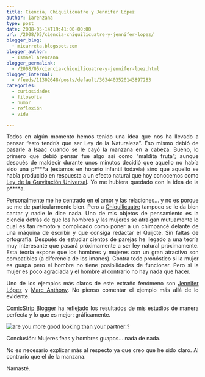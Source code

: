 ```yaml
---
title: Ciencia, Chiquilicuatre y Jennifer López
author: iarenzana
type: post
date: 2008-05-14T19:41:00+00:00
url: /2008/05/ciencia-chiquilicuatre-y-jennifer-lopez/
blogger_blog:
  - micarreta.blogspot.com
blogger_author:
  - Ismael Arenzana
blogger_permalink:
  - /2008/05/ciencia-chiquilicuatre-y-jennifer-lpez.html
blogger_internal:
  - /feeds/11302648/posts/default/3634403520143897283
categories:
  - curiosidades
  - filosofía
  - humor
  - reflexión
  - vida

---
```

<p style="text-align: justify;">
  Todos en algún momento hemos tenido una idea que nos ha llevado a pensar &#8220;esto tendría que ser Ley de la Naturaleza&#8221;. Eso mismo debió de pasarle a Isaac cuando se le cayó la manzana en a cabeza. Bueno, lo primero que debió pensar fue algo así como &#8220;maldita fruta&#8221;; aunque después de maldecir durante unos minutos decidió que aquello no había sido una p****a (estamos en horario infantil todavía) sino que aquello se había producido en respuesta a un efecto natural que hoy conocemos como <a href="http://es.wikipedia.org/wiki/Ley_de_la_gravitaci%C3%B3n_universal">Ley de la Gravitación Universal</a>. Yo me hubiera quedado con la idea de la p****a.
</p>

<p style="text-align: justify;">
  Personalmente me he centrado en el amor y las relaciones&#8230; y no es porque se me de particularmente bien. Pero a <a href="http://chikilicuatre.tumblr.com/">Chiquilicuatre</a> tampoco se le da bien cantar y nadie le dice nada. Uno de mis objetos de pensamiento es la ciencia detrás de que los hombres y las mujeres se atraigan mutuamente lo cual es tan remoto y complicado como poner a un chimpancé delante de una máquina de escribir y que consiga redactar el Quijote. Sin faltas de ortografía. Después de estudiar cientos de parejas he llegado a una teoría muy interesante que pasará próximamente a ser ley natural próximamente. Esta teoría expone que los hombres y mujeres con un gran atractivo son compatibles (a diferencia de los imanes). Contra todo pronóstico si la mujer es guapa pero el hombre no tiene posibilidades de funcionar. Pero si la mujer es poco agraciada y el hombre al contrario no hay nada que hacer.
</p>

<p style="text-align: justify;">
  Uno de los ejemplos más claros de este extraño fenómeno son <a href="http://es.wikipedia.org/wiki/Jennifer_L%C3%B3pez">Jennifer López</a> y <a href="http://es.wikipedia.org/wiki/Marc_Anthony">Marc Anthony</a>. No pienso comentar el ejemplo más allá de lo evidente.
</p>

<p style="text-align: justify;">
  <a href="http://comicstripblog.com/"></a>
</p>

<p style="text-align: justify;">
  <a href="http://comicstripblog.com/">ComicStrip Blogger</a> ha reflejado los resultados de mis estudios de manera perfecta y lo que es mejor: gráficamente.
</p>

<p style="text-align: justify;">
  <a href="http://comicstripblog.com/?p=468" rel="bookmark"><img src="http://comicstripblog.com/wp-content/comicstripcartoon468.gif" border="0" alt="are you more good looking than your partner ?" /></a>
</p>

<p style="text-align: justify;">
</p>

<p style="text-align: justify;">
  Conclusión: Mujeres feas y hombres guapos&#8230; nada de nada.
</p>

<p style="text-align: justify;">
  No es necesario explicar más al respecto ya que creo que he sido claro. Al contrario que el de la manzana.
</p>

<p style="text-align: justify;">
  Namasté.
</p>